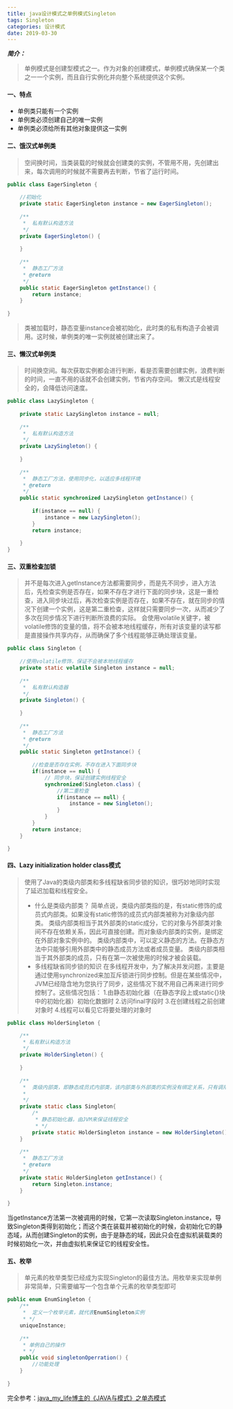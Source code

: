 ```yaml
---
title: java设计模式之单例模式Singleton 
tags: Singleton
categories: 设计模式
date: 2019-03-30
---
```


***简介：***

>单例模式是创建型模式之一。作为对象的创建模式，单例模式确保某一个类之一一个实例，而且自行实例化并向整个系统提供这个实例。

<!-- more -->

#### 一、特点 ####
* 单例类只能有一个实例
* 单例类必须创建自己的唯一实例
* 单例类必须给所有其他对象提供这一实例

#### 二、饿汉式单例类 ####
>空间换时间，当类装载的时候就会创建类的实例，不管用不用，先创建出来，每次调用的时候就不需要再去判断，节省了运行时间。

```java
public class EagerSingleton {
	
	//初始化
	private static EagerSingleton instance = new EagerSingleton();
	
	/**
	 * 	私有默认构造方法
	 */
	private EagerSingleton() {
		
	}
	
	/**
	 * 	静态工厂方法
	 * @return
	 */
	public static EagerSingleton getInstance() {
		return instance;
	}
	
}
```
>类被加载时，静态变量instance会被初始化，此时类的私有构造子会被调用。这时候，单例类的唯一实例就被创建出来了。


#### 三、懒汉式单例类 ####

>时间换空间。每次获取实例都会进行判断，看是否需要创建实例，浪费判断的时间，一直不用的话就不会创建实例，节省内存空间。
>懒汉式是线程安全的，会降低访问速度。

```java
public class LazySingleton {
	
	private static LazySingleton instance = null;
	
	/**
	 * 	私有默认构造方法
	 */
	private LazySingleton() {
		
	}
	
	/**
	 * 	静态工厂方法，使用同步化，以适应多线程环境
	 * @return
	 */
	public static synchronized LazySingleton getInstance() {
		
		if(instance == null) {
			instance = new LazySingleton();
		}
		return instance;
		
	}
}
```
#### 三、双重检查加锁 ####
>并不是每次进入getInstance方法都需要同步，而是先不同步，进入方法后，先检查实例是否存在，如果不存在才进行下面的同步块，这是一重检查，进入同步块过后，再次检查实例是否存在，如果不存在，就在同步的情况下创建一个实例，这是第二重检查，这样就只需要同步一次，从而减少了多次在同步情况下进行判断所浪费的实际。
>会使用volatile关键字，被volatile修饰的变量的值，将不会被本地线程缓存，所有对该变量的读写都是直接操作共享内存，从而确保了多个线程能够正确处理该变量。

```java
public class Singleton {
	
	//使用volatile修饰，保证不会被本地线程缓存
	private static volatile Singleton instance = null;
	
	/**
	 * 	私有默认构造器
	 */
	private Singleton() {
		
	}
	
	/**	
	 * 	静态工厂方法
	 * @return
	 */
	public static Singleton getInstance() {
		
		//检查是否存在实例，不存在进入下面同步块
		if(instance == null) {
			// 同步块，保证创建实例线程安全
			synchronized(Singleton.class) {
				//第二重检查
				if(instance == null) {
					instance = new Singleton();
				}
			}
		}
		return instance;
	}

}
```

#### 四、Lazy initialization holder class模式 ####

> 使用了Java的类级内部类和多线程缺省同步锁的知识，很巧妙地同时实现了延迟加载和线程安全。
> * 什么是类级内部类？
简单点说，类级内部类指的是，有static修饰的成员式内部类。如果没有static修饰的成员式内部类被称为对象级内部类。
类级内部类相当于其外部类的static成分，它的对象与外部类对象间不存在依赖关系，因此可直接创建。而对象级内部类的实例，是绑定在外部对象实例中的。
类级内部类中，可以定义静态的方法。在静态方法中只能够引用外部类中的静态成员方法或者成员变量。
类级内部类相当于其外部类的成员，只有在第一次被使用的时候才被会装载。
>* 多线程缺省同步锁的知识
在多线程开发中，为了解决并发问题，主要是通过使用synchronized来加互斥锁进行同步控制。但是在某些情况中，JVM已经隐含地为您执行了同步，这些情况下就不用自己再来进行同步控制了。这些情况包括：
1.由静态初始化器（在静态字段上或static{}块中的初始化器）初始化数据时
2.访问final字段时
3.在创建线程之前创建对象时
4.线程可以看见它将要处理的对象时

```java
public class HolderSingleton {

	/**
	 * 私有默认构造方法
	 */
	private HolderSingleton() {
		
	}
	
	/**
	 * 	类级内部类，即静态成员式内部类，该内部类与外部类的实例没有绑定关系，只有调用时才会装载，从而实现了延迟加载。
	 *
	 */
	private static class Singleton{
		/*
		 * 静态初始化器，由JVM来保证线程安全
		 * */
		private static HolderSingleton instance = new HolderSingleton();
	}
	
	/**
	 * 	静态工厂方法
	 * @return
	 */
	private static HolderSingleton getInstance() {
		return Singleton.instance;
	}
	
}
```
当getInstance方法第一次被调用的时候，它第一次读取Singleton.instance，导致Singleton类得到初始化；而这个类在装载并被初始化的时候，会初始化它的静态域，从而创建Singleton的实例，由于是静态的域，因此只会在虚拟机装载类的时候初始化一次，并由虚拟机来保证它的线程安全性。

#### 五、枚举 ####
>单元素的枚举类型已经成为实现Singleton的最佳方法。用枚举来实现单例非常简单，只需要编写一个包含单个元素的枚举类型即可

```java
public enum EnumSingleton {
	/**
	 * 	定义一个枚举元素，就代表EnumSingleton实例
	 * */
	uniqueInstance;
	
	/**
	 * 单例自己的操作
	 * */
	public void singletonOperration() {
		//功能处理
	}
	
}
```


完全参考：[java_my_life博主的《JAVA与模式》之单态模式](http://www.cnblogs.com/java-my-life/archive/2012/03/31/2425631.html)